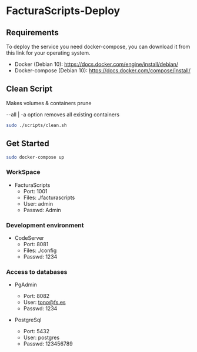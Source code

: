 # FacturaScripts-Deploy

## Requirements

To deploy the service you need docker-compose, you can download it from this link for your operating system.

- Docker (Debian 10): https://docs.docker.com/engine/install/debian/
- Docker-compose (Debian 10): https://docs.docker.com/compose/install/

## Clean Script

Makes volumes & containers prune

--all | -a option removes all existing containers

```sh
sudo ./scripts/clean.sh
```

## Get Started

```sh
sudo docker-compose up
```

### WorkSpace

- FacturaScripts
  - Port: 1001
  - Files: ./facturascripts
  - User: admin
  - Passwd: Admin

### Development environment

- CodeServer
  - Port: 8081
  - Files: ./config
  - Passwd: 1234

### Access to databases

- PgAdmin

  - Port: 8082
  - User: tono@fs.es
  - Passwd: 1234

- PostgreSql
  - Port: 5432
  - User: postgres
  - Passwd: 123456789
